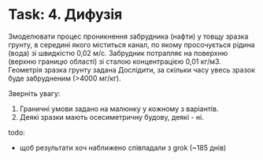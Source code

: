 
# Task: 4. Дифузія

Змоделювати процес проникнення забрудника (нафти) у товщу зразка грунту, в середині якого міститься канал, по якому просочується рідина (вода) зі швидкістю 0,02 м/с. Забрудник потрапляє на поверхню (верхню границю області) зі сталою концентрацією 0,01 кг/м3.
Геометрія зразка грунту задана
Дослідити, за скільки часу увесь зразок буде забрудненим (>4000 мг/кг).

Зверніть увагу:
1. Граничні умови задано на малюнку у кожному з варіантів.
2. Деякі зразки мають осесиметричну будову, деякі - ні.


todo:
* щоб результати хоч наближено співпадали з grok (~185 днів)